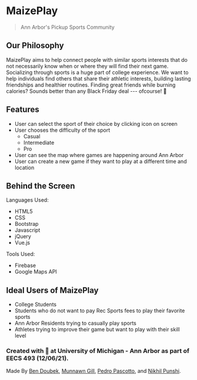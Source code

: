 # MaizePlay
> Ann Arbor's Pickup Sports Community

## Our Philosophy
MaizePlay aims to help connect people with similar sports interests that do not necessarily know when or where they will find their next game. Socializing through sports is a huge part of college experience. We want to help individuals find others that share their athletic interests, building lasting friendships and healthier routines. Finding great friends while burning calories? Sounds better than any Black Friday deal --- ofcourse! :tada:


## Features

- User can select the sport of their choice by clicking icon on screen
- User chooses the difficulty of the sport
    - Casual
    - Intermediate
    - Pro
- User can see the map where games are happening around Ann Arbor
- User can create a new game if they want to play at a different time and location


## Behind the Screen

Languages Used:
- HTML5
- CSS
- Bootstrap
- Javascript
- jQuery
- Vue.js

Tools Used:
- Firebase
- Google Maps API


## Ideal Users of MaizePlay

- College Students
- Students who do not want to pay Rec Sports fees to play their favorite sports
- Ann Arbor Residents trying to casually play sports
- Athletes trying to improve their game but want to play with their skill level


### Created with :gift_heart: at University of Michigan - Ann Arbor as part of EECS 493 (12/06/21).
Made By [Ben Doubek](mailto:bdoubek@umich.edu), [Munnawn Gill](mailto:munnawng@umich.edu), [Pedro Pascotto](mailto:ppascott@umich.edu), and [Nikhil Punshi](mailto:npunshi@umich.edu). 